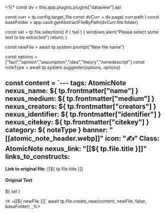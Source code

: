 <%*
const dv = this.app.plugins.plugins["dataview"].api

const curr = tp.config.target_file
const dvCurr = dv.page( curr.path )
const baseFolder = app.vault.getAbstractFileByPath(dvCurr.file.folder)

const sel = tp.file.selection()
if ( !sel ) {
  windows.alert("Please select some text to be extracted")
  return;
}

const newFile = await tp.system.prompt("New file name")

const options = ["fact","opinion","assumption","idea","theory","nonedescript"]
const noteType = await tp.system.suggester(options, options)

const content = 
`---
tags: AtomicNote
nexus_name: ${ tp.frontmatter["name"] }
nexus_medium: ${ tp.frontmatter["medium"] } 
nexus_creators: ${ tp.frontmatter["creators"] }
nexus_identifier: ${ tp.frontmatter["identifier"] }
nexus_citekey: ${ tp.frontmatter["citekey"] }
category: ${ noteType }
banner: "[[atomic_note_header.webp]]"
icon: "✍️"
Class: AtomicNote
nexus_link: "[[${ tp.file.title }]]"
links_to_constructs:
---
**Link to original file:** [[${ tp.file.title }]]
#### Original Text

${ sel }

`
tR = `[[${ newFile }]]`
await tp.file.create_new(content, newFile, false, baseFolder)
_%>
